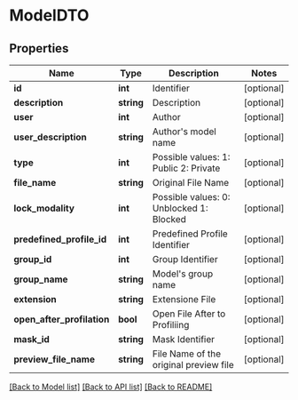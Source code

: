 # ModelDTO

## Properties
Name | Type | Description | Notes
------------ | ------------- | ------------- | -------------
**id** | **int** | Identifier | [optional] 
**description** | **string** | Description | [optional] 
**user** | **int** | Author | [optional] 
**user_description** | **string** | Author&#39;s model name | [optional] 
**type** | **int** | Possible values:  1: Public  2: Private | [optional] 
**file_name** | **string** | Original File Name | [optional] 
**lock_modality** | **int** | Possible values:  0: Unblocked  1: Blocked | [optional] 
**predefined_profile_id** | **int** | Predefined Profile Identifier | [optional] 
**group_id** | **int** | Group Identifier | [optional] 
**group_name** | **string** | Model&#39;s group name | [optional] 
**extension** | **string** | Extensione File | [optional] 
**open_after_profilation** | **bool** | Open File After to Profiliing | [optional] 
**mask_id** | **string** | Mask Identifier | [optional] 
**preview_file_name** | **string** | File Name of the original preview file | [optional] 

[[Back to Model list]](../README.md#documentation-for-models) [[Back to API list]](../README.md#documentation-for-api-endpoints) [[Back to README]](../README.md)


